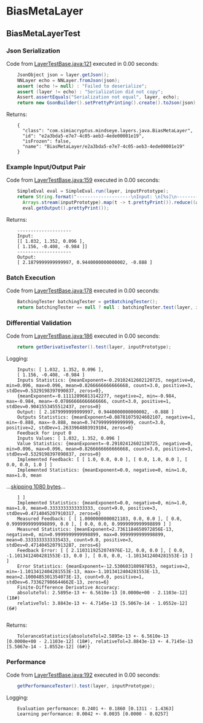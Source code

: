 # BiasMetaLayer
## BiasMetaLayerTest
### Json Serialization
Code from [LayerTestBase.java:121](../../../../../../../src/test/java/com/simiacryptus/mindseye/layers/LayerTestBase.java#L121) executed in 0.00 seconds: 
```java
    JsonObject json = layer.getJson();
    NNLayer echo = NNLayer.fromJson(json);
    assert (echo != null) : "Failed to deserialize";
    assert (layer != echo) : "Serialization did not copy";
    Assert.assertEquals("Serialization not equal", layer, echo);
    return new GsonBuilder().setPrettyPrinting().create().toJson(json);
```

Returns: 

```
    {
      "class": "com.simiacryptus.mindseye.layers.java.BiasMetaLayer",
      "id": "e2a3bda5-e7e7-4c05-aeb3-4ede00001e19",
      "isFrozen": false,
      "name": "BiasMetaLayer/e2a3bda5-e7e7-4c05-aeb3-4ede00001e19"
    }
```



### Example Input/Output Pair
Code from [LayerTestBase.java:159](../../../../../../../src/test/java/com/simiacryptus/mindseye/layers/LayerTestBase.java#L159) executed in 0.00 seconds: 
```java
    SimpleEval eval = SimpleEval.run(layer, inputPrototype);
    return String.format("--------------------\nInput: \n[%s]\n--------------------\nOutput: \n%s",
      Arrays.stream(inputPrototype).map(t -> t.prettyPrint()).reduce((a, b) -> a + ",\n" + b).get(),
      eval.getOutput().prettyPrint());
```

Returns: 

```
    --------------------
    Input: 
    [[ 1.032, 1.352, 0.096 ],
    [ 1.156, -0.408, -0.984 ]]
    --------------------
    Output: 
    [ 2.1879999999999997, 0.9440000000000002, -0.888 ]
```



### Batch Execution
Code from [LayerTestBase.java:178](../../../../../../../src/test/java/com/simiacryptus/mindseye/layers/LayerTestBase.java#L178) executed in 0.00 seconds: 
```java
    BatchingTester batchingTester = getBatchingTester();
    return batchingTester == null ? null : batchingTester.test(layer, inputPrototype);
```

### Differential Validation
Code from [LayerTestBase.java:186](../../../../../../../src/test/java/com/simiacryptus/mindseye/layers/LayerTestBase.java#L186) executed in 0.00 seconds: 
```java
    return getDerivativeTester().test(layer, inputPrototype);
```
Logging: 
```
    Inputs: [ 1.032, 1.352, 0.096 ],
    [ 1.156, -0.408, -0.984 ]
    Inputs Statistics: {meanExponent=-0.29102412602120725, negative=0, min=0.096, max=0.096, mean=0.8266666666666668, count=3.0, positive=3, stdDev=0.5329198397090837, zeros=0},
    {meanExponent=-0.11112896813142277, negative=2, min=-0.984, max=-0.984, mean=-0.07866666666666666, count=3.0, positive=1, stdDev=0.9041553455512437, zeros=0}
    Output: [ 2.1879999999999997, 0.9440000000000002, -0.888 ]
    Outputs Statistics: {meanExponent=0.08781075924602107, negative=1, min=-0.888, max=-0.888, mean=0.7479999999999999, count=3.0, positive=2, stdDev=1.2633964803919104, zeros=0}
    Feedback for input 0
    Inputs Values: [ 1.032, 1.352, 0.096 ]
    Value Statistics: {meanExponent=-0.29102412602120725, negative=0, min=0.096, max=0.096, mean=0.8266666666666668, count=3.0, positive=3, stdDev=0.5329198397090837, zeros=0}
    Implemented Feedback: [ [ 1.0, 0.0, 0.0 ], [ 0.0, 1.0, 0.0 ], [ 0.0, 0.0, 1.0 ] ]
    Implemented Statistics: {meanExponent=0.0, negative=0, min=1.0, max=1.0, mean
```
...[skipping 1080 bytes](etc/47.txt)...
```
    ] ]
    Implemented Statistics: {meanExponent=0.0, negative=0, min=1.0, max=1.0, mean=0.3333333333333333, count=9.0, positive=3, stdDev=0.4714045207910317, zeros=6}
    Measured Feedback: [ [ 1.0000000000021103, 0.0, 0.0 ], [ 0.0, 0.9999999999998899, 0.0 ], [ 0.0, 0.0, 0.9999999999998899 ] ]
    Measured Statistics: {meanExponent=2.7361184650972856E-13, negative=0, min=0.9999999999998899, max=0.9999999999998899, mean=0.3333333333335433, count=9.0, positive=3, stdDev=0.4714045207913287, zeros=6}
    Feedback Error: [ [ 2.1103119252074976E-12, 0.0, 0.0 ], [ 0.0, -1.1013412404281553E-13, 0.0 ], [ 0.0, 0.0, -1.1013412404281553E-13 ] ]
    Error Statistics: {meanExponent=-12.530603180987853, negative=2, min=-1.1013412404281553E-13, max=-1.1013412404281553E-13, mean=2.1000485301354073E-13, count=9.0, positive=1, stdDev=6.733627986644662E-13, zeros=6}
    Finite-Difference Derivative Accuracy:
    absoluteTol: 2.5895e-13 +- 6.5610e-13 [0.0000e+00 - 2.1103e-12] (18#)
    relativeTol: 3.8843e-13 +- 4.7145e-13 [5.5067e-14 - 1.0552e-12] (6#)
    
```

Returns: 

```
    ToleranceStatistics{absoluteTol=2.5895e-13 +- 6.5610e-13 [0.0000e+00 - 2.1103e-12] (18#), relativeTol=3.8843e-13 +- 4.7145e-13 [5.5067e-14 - 1.0552e-12] (6#)}
```



### Performance
Code from [LayerTestBase.java:192](../../../../../../../src/test/java/com/simiacryptus/mindseye/layers/LayerTestBase.java#L192) executed in 0.00 seconds: 
```java
    getPerformanceTester().test(layer, inputPrototype);
```
Logging: 
```
    Evaluation performance: 0.2401 +- 0.1860 [0.1311 - 1.4363]
    Learning performance: 0.0042 +- 0.0035 [0.0000 - 0.0257]
    
```

